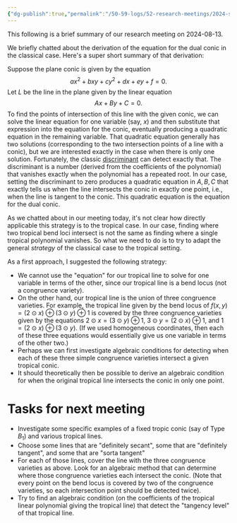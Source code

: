 ```yaml
---
{"dg-publish":true,"permalink":"/50-59-logs/52-research-meetings/2024-summer/reu-meeting-2024-08-13/","updated":"2024-08-20T10:38:20-07:00"}
---
```


This following is a brief summary of our research meeting on 2024-08-13.

We briefly chatted about the derivation of the equation for the dual conic in the classical case. Here's a super short summary of that derivation:

Suppose the plane conic is given by the equation
$$ax^2+bxy+cy^2+dx+ey+f=0.$$
Let $L$ be the line in the plane given by the linear equation
$$Ax+By+C=0.$$
To find the points of intersection of this line with the given conic, we can solve the linear equation for one variable (say, $x$) and then substitute that expression into the equation for the conic, eventually producing a quadratic equation in the remaining variable. That quadratic equation generally has two solutions (corresponding to the two intersection points of a line with a conic), but we are interested exactly in the case when there is only one solution. Fortunately, the classic [discriminant](https://en.wikipedia.org/wiki/Discriminant) can detect exactly that. The discriminant is a number (derived from the coefficients of the polynomial) that vanishes exactly when the polynomial has a repeated root. In our case, setting the discriminant to zero produces a quadratic equation in $A, B, C$ that exactly tells us when the line intersects the conic in exactly one point, i.e., when the line is tangent to the conic. This quadratic equation is the equation for the dual conic.

As we chatted about in our meeting today, it's not clear how directly applicable this strategy is to the tropical case. In our case, finding where two tropical bend loci intersect is not the same as finding where a single tropical polynomial vanishes. So what we need to do is to try to adapt the general *strategy* of the classical case to the tropical setting.

As a first approach, I suggested the following strategy:
- We cannot use the "equation" for our tropical line to solve for one variable in terms of the other, since our tropical line is a bend locus (not a congruence variety).
- On the other hand, our tropical line is the union of three congruence varieties. For example, the tropical line given by the bend locus of $f(x,y)=(2\odot x)\oplus (3\odot y)\oplus 1$ is covered by the three congruence varieties given by the equations $2\odot x = (3\odot y)\oplus 1$, $3\odot y=(2\odot x)\oplus 1$, and $1=(2\odot x)\oplus (3\odot y)$. (If we used homogeneous coordinates, then each of these three equations would essentially give us one variable in terms of the other two.)
- Perhaps we can first investigate algebraic conditions for detecting when each of these three simple congruence varieties intersect a given tropical conic.
- It should theoretically then be possible to derive an algebraic condition for when the original tropical line intersects the conic in only one point.

# Tasks for next meeting

- Investigate some specific examples of a fixed tropic conic (say of Type $B_1$) and various tropical lines.
- Choose some lines that are "definitely secant", some that are "definitely tangent", and some that are "sorta tangent"
- For each of those lines, cover the line with the three congruence varieties as above. Look for an algebraic method that can determine where those congruence varieties each intersect the conic. (Note that every point on the bend locus is covered by two of the congruence varieties, so each intersection point should be detected twice).
- Try to find an algebraic condition (on the coefficients of the tropical linear polynomial giving the tropical line) that detect the "tangency level" of that tropical line.